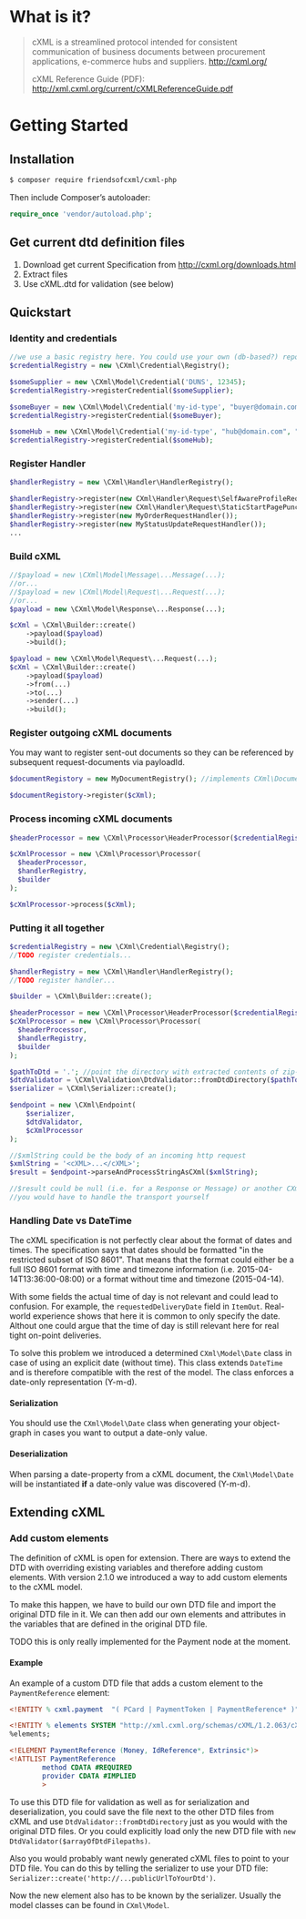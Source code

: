 # What is it?

> cXML is a streamlined protocol intended for consistent communication of business documents between procurement
> applications, e-commerce hubs and suppliers. http://cxml.org/
>
> cXML Reference Guide (PDF): http://xml.cxml.org/current/cXMLReferenceGuide.pdf

# Getting Started

## Installation

```bash
$ composer require friendsofcxml/cxml-php
```

Then include Composer’s autoloader:

```php
require_once 'vendor/autoload.php';
```

## Get current dtd definition files

1. Download get current Specification from http://cxml.org/downloads.html
2. Extract files
3. Use cXML.dtd for validation (see below)

## Quickstart

### Identity and credentials

```php
//we use a basic registry here. You could use your own (db-based?) repository that implements CredentialRepositoryInterface
$credentialRegistry = new \CXml\Credential\Registry();

$someSupplier = new \CXml\Model\Credential('DUNS', 12345);
$credentialRegistry->registerCredential($someSupplier);

$someBuyer = new \CXml\Model\Credential('my-id-type', "buyer@domain.com");
$credentialRegistry->registerCredential($someBuyer);

$someHub = new \CXml\Model\Credential('my-id-type', "hub@domain.com", "abracadabra");
$credentialRegistry->registerCredential($someHub);
```

### Register Handler

```php
$handlerRegistry = new \CXml\Handler\HandlerRegistry();

$handlerRegistry->register(new CXml\Handler\Request\SelfAwareProfileRequestHandler(...));
$handlerRegistry->register(new CXml\Handler\Request\StaticStartPagePunchOutSetupRequestHandler(...));
$handlerRegistry->register(new MyOrderRequestHandler());
$handlerRegistry->register(new MyStatusUpdateRequestHandler());
...
```

### Build cXML

```php
//$payload = new \CXml\Model\Message\...Message(...);
//or...
//$payload = new \CXml\Model\Request\...Request(...);
//or...
$payload = new \CXml\Model\Response\...Response(...);

$cXml = \CXml\Builder::create()
    ->payload($payload)
    ->build();

$payload = new \CXml\Model\Request\...Request(...);
$cXml = \CXml\Builder::create()
    ->payload($payload)
    ->from(...)
    ->to(...)
    ->sender(...)
    ->build();
```

### Register outgoing cXML documents

You may want to register sent-out documents so they can be referenced by subsequent request-documents via payloadId.

```php
$documentRegistory = new MyDocumentRegistry(); //implements CXml\Document\DocumentRegistryInterface

$documentRegistory->register($cXml);
```

### Process incoming cXML documents

```php
$headerProcessor = new \CXml\Processor\HeaderProcessor($credentialRegistry, $credentialRegistry);

$cXmlProcessor = new \CXml\Processor\Processor(
  $headerProcessor, 
  $handlerRegistry,
  $builder
);

$cXmlProcessor->process($cXml);
```

### Putting it all together

```php
$credentialRegistry = new \CXml\Credential\Registry();
//TODO register credentials...

$handlerRegistry = new \CXml\Handler\HandlerRegistry();
//TODO register handler...

$builder = \CXml\Builder::create();

$headerProcessor = new \CXml\Processor\HeaderProcessor($credentialRegistry, $credentialRegistry);
$cXmlProcessor = new \CXml\Processor\Processor(
  $headerProcessor, 
  $handlerRegistry,
  $builder
);

$pathToDtd = '.'; //point the directory with extracted contents of zip-file with the DTDs, downloaded from cxml.org
$dtdValidator = \CXml\Validation\DtdValidator::fromDtdDirectory($pathToDtd);
$serializer = \CXml\Serializer::create();

$endpoint = new \CXml\Endpoint(
    $serializer,
    $dtdValidator,
    $cXmlProcessor
);

//$xmlString could be the body of an incoming http request
$xmlString = '<cXML>...</cXML>';
$result = $endpoint->parseAndProcessStringAsCXml($xmlString);

//$result could be null (i.e. for a Response or Message) or another CXml object which would be the Response to a Request
//you would have to handle the transport yourself
```

### Handling Date vs DateTime

The cXML specification is not perfectly clear about the format of dates and times. The specification says that dates 
should be formatted "in the restricted subset of ISO 8601". That means that the format could either be a full ISO 8601
format with time and timezone information (i.e. 2015-04-14T13:36:00-08:00) or a format without time and timezone
(2015-04-14).

With some fields the actual time of day is not relevant and could lead to confusion. For example, the 
`requestedDeliveryDate` field in `ItemOut`. Real-world experience shows that here it is common to only specify the date.
Althout one could argue that the time of day is still relevant here for real tight on-point deliveries.

To solve this problem we introduced a determined `CXml\Model\Date` class in case of using an explicit 
date (without time). This class extends `DateTime` and is therefore compatible with the rest of the model. The class
enforces a date-only representation (Y-m-d).

#### Serialization

You should use the `CXml\Model\Date` class when generating your object-graph in cases you want to output a date-only
value.

#### Deserialization

When parsing a date-property from a cXML document, the `CXml\Model\Date` will be instantiated **if** a date-only
value was discovered (Y-m-d).

## Extending cXML

### Add custom elements

The definition of cXML is open for extension. There are ways to extend the DTD with overriding existing variables and
therefore adding custom elements. With version 2.1.0 we introduced a way to add custom elements to the cXML model.

To make this happen, we have to build our own DTD file and import the original DTD file in it. We can then add our own
elements and attributes in the variables that are defined in the original DTD file.

TODO this is only really implemented for the Payment node at the moment.

#### Example
An example of a custom DTD file that adds a custom element to the `PaymentReference` element:

```dtd
<!ENTITY % cxml.payment  "( PCard | PaymentToken | PaymentReference* )">

<!ENTITY % elements SYSTEM "http://xml.cxml.org/schemas/cXML/1.2.063/cXML.dtd">
%elements;

<!ELEMENT PaymentReference (Money, IdReference*, Extrinsic*)>
<!ATTLIST PaymentReference
        method CDATA #REQUIRED
        provider CDATA #IMPLIED
        >
```

To use this DTD file for validation as well as for serialization and deserialization, you could save the file next to the
other DTD files from cXML and use `DtdValidator::fromDtdDirectory` just as you would with the original DTD files. Or you
could explicitly load only the new DTD file with `new DtdValidator($arrayOfDtdFilepaths)`.

Also you would probably want newly generated cXML files to point to your DTD file. You can do this by telling the
serializer to use your DTD file: `Serializer::create('http://...publicUrlToYourDtd')`.

Now the new element also has to be known by the serializer. Usually the model classes can be found in `CXml\Model`.
